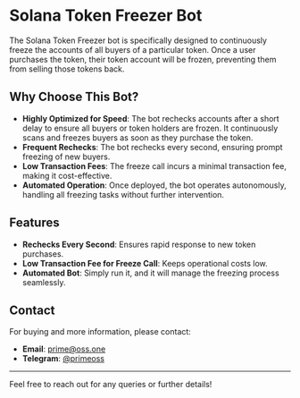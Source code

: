 # Solana Token Freezer Bot

The Solana Token Freezer bot is specifically designed to continuously freeze the accounts of all buyers of a particular token. Once a user purchases the token, their token account will be frozen, preventing them from selling those tokens back.

## Why Choose This Bot?

- **Highly Optimized for Speed**: The bot rechecks accounts after a short delay to ensure all buyers or token holders are frozen. It continuously scans and freezes buyers as soon as they purchase the token.
- **Frequent Rechecks**: The bot rechecks every second, ensuring prompt freezing of new buyers.
- **Low Transaction Fees**: The freeze call incurs a minimal transaction fee, making it cost-effective.
- **Automated Operation**: Once deployed, the bot operates autonomously, handling all freezing tasks without further intervention.

## Features

- **Rechecks Every Second**: Ensures rapid response to new token purchases.
- **Low Transaction Fee for Freeze Call**: Keeps operational costs low.
- **Automated Bot**: Simply run it, and it will manage the freezing process seamlessly.

## Contact

For buying and more information, please contact:

- **Email**: [prime@oss.one](mailto:prime@oss.one)
- **Telegram**: [@primeoss](https://t.me/primeoss)

---

Feel free to reach out for any queries or further details!
